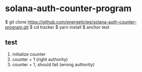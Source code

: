 # solana-auth-counter-program

$ git clone https://github.com/energeticlee/solana-auth-counter-program.git
$ cd tracker
$ yarn install
$ anchor test

## test
1) initialize counter
2) counter + 1 (right authority)
3) counter + 1, should fail (wrong authority)
